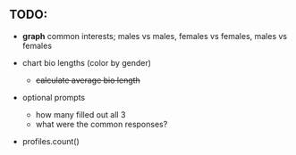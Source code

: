 ## TODO:

- **graph** common interests; males vs males, females vs females, males vs females

- chart bio lengths (color by gender)
    - <strike>calculate average bio length</strike>

- optional prompts
    - how many filled out all 3
    - what were the common responses?


- profiles.count()